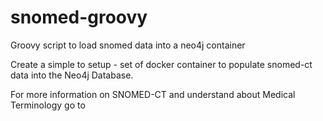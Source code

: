 # snomed-groovy
Groovy script to load snomed data into a neo4j container

Create a simple to setup - set of docker container to populate snomed-ct data into the Neo4j Database.

For more information on SNOMED-CT and understand about Medical Terminology go to  



